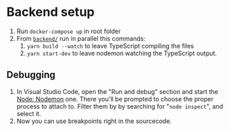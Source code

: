 # Backend setup

1. Run `docker-compose up` in root folder
1. From [`backend/`](./backend) run in parallel this commands:
   1. `yarn build --watch` to leave TypeScript compiling the files
   1. `yarn start-dev` to leave nodemon watching the TypeScript output.

## Debugging

1. In Visual Studio Code, open the "Run and debug" section and start the
   [Node: Nodemon](./.vscode/launch.json) one. There you'll be prompted to choose the proper process to attach
   to. Filter them by by searching for "`node inspect`", and select it.
1. Now you can use breakpoints right in the sourcecode.
